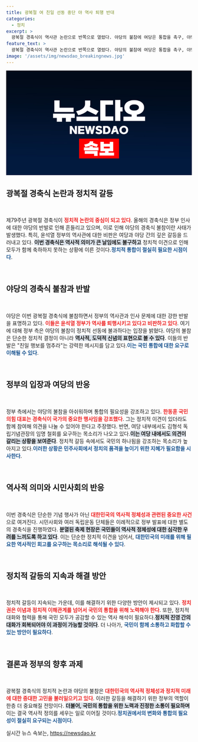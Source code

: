 ```yaml
---
title: 광복절 여 친일 선동 중단 야 역사 퇴행 반대
categories:
  - 정치
excerpt: >
  광복절 경축식이 역사관 논란으로 반쪽으로 열렸다. 야당의 불참에 여당은 통합을 촉구, 야당은 정부의 친일 행보를 비난하며 정쟁이 심화되고 있다. 과거와 미래를 잇는 분열의 날, 그 배경은 무엇일까?
feature_text: >
  광복절 경축식이 역사관 논란으로 반쪽으로 열렸다. 야당의 불참에 여당은 통합을 촉구, 야당은 정부의 친일 행보를 비난하며 정쟁이 심화되고 있다. 과거와 미래를 잇는 분열의 날, 그 배경은 무엇일까?
image: '/assets/img/newsdao_breakingnews.jpg'
---
```


<p><img src="/assets/img/newsdao_breakingnews.jpg" alt="koreaapp 속보" /></p>

<h2 data-ke-size="size26">광복절 경축식 논란과 정치적 갈등</h2>

<p data-ke-size="size16">&nbsp;</p>

<p>제79주년 광복절 경축식이 <b><span style="color: #ee2323;">정치적 논란의 중심이 되고 있다</span></b>. 올해의 경축식은 정부 인사에 대한 야당의 반발로 인해 흔들리고 있으며, 이로 인해 야당의 경축식 불참이란 사태가 발생했다. 특히, 윤석열 정부의 역사관에 대한 비판은 여당과 야당 간의 깊은 갈등을 드러내고 있다. <b><span style="background-color: #21538527;">이번 경축식은 역사적 의미가 큰 날임에도 불구하고</span></b> 정치적 이견으로 인해 모두가 함께 축하하지 못하는 상황에 이른 것이다.<b><span style="color: #1a5490;">정치적 통합이 절실히 필요한 시점이다</span></b>.</p>

<p data-ke-size="size16">&nbsp;</p>

<h2 data-ke-size="size26">야당의 경축식 불참과 반발</h2>

<p data-ke-size="size16">&nbsp;</p>

<p>야당은 이번 광복절 경축식에 불참하면서 정부의 역사관과 인사 문제에 대한 강한 반발을 표명하고 있다. <b><span style="color: #ee2323;">이들은 윤석열 정부가 역사를 퇴행시키고 있다고 비판하고 있다</span></b>. 여기에 대해 정부 측은 야당의 불참이 정치적 선동에 불과하다는 입장을 밝혔다. 야당의 불참은 단순한 정치적 결정이 아니라 <b><span style="background-color: #21538527;">역사적, 도덕적 신념의 표현으로 볼 수 있다</span></b>. 이들의 반발은 "친일 행보를 멈추라"는 강력한 메시지를 담고 있다.<b><span style="color: #1a5490;">이는 국민 통합에 대한 요구로 이해될 수 있다</span></b>.</p>

<p data-ke-size="size16">&nbsp;</p>

<h2 data-ke-size="size26">정부의 입장과 여당의 반응</h2>

<p data-ke-size="size16">&nbsp;</p>

<p>정부 측에서는 야당의 불참을 아쉬워하며 통합의 필요성을 강조하고 있다. <b><span style="color: #ee2323;">한동훈 국민의힘 대표는 경축식이 국가의 중요한 행사임을 강조했다</span></b>. 그는 정치적 이견이 있더라도 함께 참여해 의견을 나눌 수 있어야 한다고 주장했다. 반면, 여당 내부에서도 김형석 독립기념관장의 임명 철회를 요구하는 목소리가 나오고 있다.<b><span style="background-color: #21538527;">이는 여당 내에서도 의견이 갈리는 상황을 보여준다</span></b>. 정치적 갈등 속에서도 국민의 하나됨을 강조하는 목소리가 높아지고 있다.<b><span style="color: #1a5490;">이러한 상황은 민주사회에서 정치의 품격을 높이기 위한 지혜가 필요함을 시사한다</span></b>.</p>

<p data-ke-size="size16">&nbsp;</p>

<h2 data-ke-size="size26">역사적 의미와 시민사회의 반응</h2>

<p data-ke-size="size16">&nbsp;</p>

<p>이번 경축식은 단순한 기념 행사가 아닌 <b><span style="color: #ee2323;">대한민국의 역사적 정체성과 관련된 중요한 사건</span></b>으로 여겨진다. 시민사회와 여러 독립운동 단체들은 이례적으로 정부 발표에 대한 별도의 경축식을 진행하였다. <b><span style="background-color: #21538527;">분열된 축제 현장은 국민들이 역사적 정체성에 대한 심각한 우려를 느끼도록 하고 있다</span></b>. 이는 단순한 정치적 이견을 넘어서, <b><span style="color: #1a5490;">대한민국의 미래를 위해 필요한 역사적인 회고를 요구하는 목소리로 해석될 수 있다</span></b>.</p>

<p data-ke-size="size16">&nbsp;</p>

<h2 data-ke-size="size26">정치적 갈등의 지속과 해결 방안</h2>

<p data-ke-size="size16">&nbsp;</p>

<p>정치적 갈등이 지속되는 가운데, 이를 해결하기 위한 다양한 방안이 제시되고 있다. <b><span style="color: #ee2323;">정치권은 이념과 정치적 이해관계를 넘어서 국민의 통합을 위해 노력해야 한다</span></b>. 또한, 정치적 대화와 협력을 통해 국민 모두가 공감할 수 있는 역사 해석이 필요하다.<b><span style="background-color: #21538527;">정치적 진영 간의 대화가 회복되어야 이 과정이 가능할 것이다</span></b>. 더 나아가, <b><span style="color: #1a5490;">국민이 함께 소통하고 화합할 수 있는 방안이 필요하다</span></b>.</p>

<p data-ke-size="size16">&nbsp;</p>

<h2 data-ke-size="size26">결론과 정부의 향후 과제</h2>

<p data-ke-size="size16">&nbsp;</p>

<p>광복절 경축식의 정치적 논란과 야당의 불참은 <b><span style="color: #ee2323;">대한민국의 역사적 정체성과 정치적 미래에 대한 중대한 고민을 불러일으키고 있다</span></b>. 이러한 갈등을 해결하기 위한 정부의 역할이 한층 더 중요해질 전망이다. <b><span style="background-color: #21538527;">더불어, 국민의 통합을 위한 노력과 진정한 소통이 필요하며</span></b> 이는 결국 역사적 정의를 세우는 일로 이어질 것이다.<b><span style="color: #1a5490;">정치권에서의 변화와 통합의 필요성이 절실히 요구되는 시점이다</span></b>.</p>
실시간 뉴스 속보는, <a href="https://newsdao.kr" rel="dofollow">https://newsdao.kr</a>



